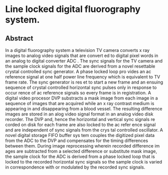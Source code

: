 # Line locked digital fluorography system.

## Abstract
In a digital fluorography system a television TV camera converts x ray images to analog video signals that are convert ed to digital pixel words in an analog to digital converter ADC . The sync signals for the TV camera and the sample clock signals for the ADC are derived from a novel resettable crystal controlled sync generator. A phase locked loop pro vides an ac reference signal at one half power line frequency which is equivalent to TV frame rate. The sync generator is res et to start a new frame and an ensuing sequence of crystal controlled horizontal sync pulses only in response to occur rence of ac reference signals so every frame is in registration. A digital video procesor DVP substracts a mask image from each image in a sequence of images that are acquired while an x ray contrast medium is appearing in and disappearing from a blood vessel. The resulting difference images are stored in an alog video signal format in an analog video disk recorder. The DVP and, hence the horizontal and vertical sync signals re corded on disk for each frame are also locked to the ac refer ence signal and are independent of sync signals from the crys tal controlled oscillator. A novel digital storage FIFO buffer sys tem couples the digitized pixel data from the ADC to the DVP and compensates for the timing differences between them. During image reprocessing wherein recorded difference im ages are subtracted from a selected difference or substitute mask image, the sample clock for the ADC is derived from a phase locked loop that is locked to the recorded horizontal sync signals so the sample clock is varied in correspondence with or modulated by the recorded sync signals.
